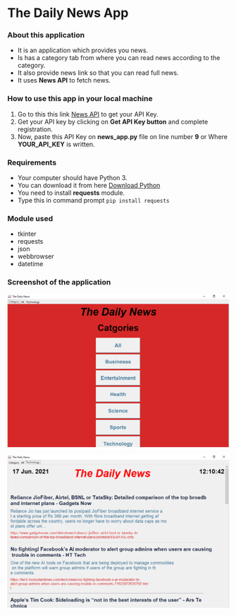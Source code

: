 # The Daily News App
### About this application
- It is an application which provides you news.
- Is has a category tab from where you can read news according to the category.
- It also provide news link so that you can read full news.
- It uses **News API** to fetch news.


### How to use this app in your local machine
1. Go to this this link [News API](https://newsapi.org/) to get your API Key.
2. Get your API key by clicking on **Get API Key button** and complete registration.
3. Now, paste this API Key on **news_app.py** file on line number **9** or Where **YOUR_API_KEY**  is written.

### Requirements
- Your computer should have Python 3.
- You can download it from here [Download Python](https://www.python.org/downloads/)
- You need to install **requests** module.
- Type this in command prompt ```pip install requests```

### Module used
- tkinter
- requests
- json
- webbrowser
- datetime
### Screenshot of the application
![App Image 1](Screenshots/img_1.png)


![App Image 2](Screenshots/img_2.png)
